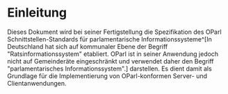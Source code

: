Einleitung
==========

Dieses Dokument wird bei seiner Fertigstellung die Spezifikation des OParl 
Schnittstellen-Standards für parlamentarische Informationssysteme^[In Deutschland
hat sich auf kommunaler Ebene der Begriff "Ratsinformationssystem"
etabliert. OParl ist in seiner Anwendung jedoch nicht auf Gemeinderäte eingeschränkt
und verwendet daher den Begriff "parlamentarisches Informationssystem".]
darstellen. Es dient damit als Grundlage für 
die Implementierung von OParl-konformen Server- und Clientanwendungen.

